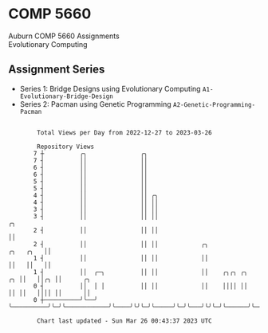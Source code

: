 # COMP 5660
Auburn COMP 5660 Assignments  
Evolutionary Computing

## Assignment Series
- Series 1: Bridge Designs using Evolutionary Computing `A1-Evolutionary-Bridge-Design`
- Series 2: Pacman using Genetic Programming `A2-Genetic-Programming-Pacman`

```

        Total Views per Day from 2022-12-27 to 2023-03-26

        Repository Views
       7 ┼          ╭╮               ╭╮
       7 ┤          ││               ││
       6 ┤          ││               ││
       6 ┤          ││               ││
       5 ┤          ││               ││
       5 ┤          ││               ││
       4 ┤          ││               ││ ╭╮
       4 ┤          ││               ││ ││
       3 ┤          ││               ││ ││
       3 ┤          ││               ││ ││                                           ╭╮
       2 ┤          ││               ││ ││                                           ││
       2 ┤          ││               ││ ││            ╭╮                   ╭╮   ╭╮   ││
       1 ┤          ││               ││ ││            ││                   ││   ││   ││
       1 ┤          ││  ╭─╮          ││ ││            ││    ╭╮╭╮ ╭╮     ╭╮ ││   ││╭╮ ││      ╭╮
       0 ┤          ││  │ │          ││ ││            ││    ││││ ││     ││ ││   ││││ ││      ││
       0 ┼──────────╯╰──╯ ╰──────────╯╰─╯╰────────────╯╰────╯╰╯╰─╯╰─────╯╰─╯╰───╯╰╯╰─╯╰──────╯╰────

        Chart last updated - Sun Mar 26 00:43:37 2023 UTC
        
```
